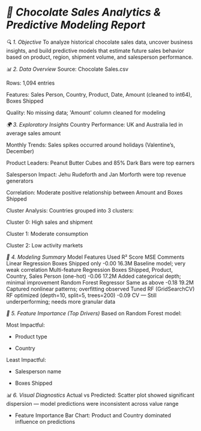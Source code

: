  # *📄 Chocolate Sales Analytics & Predictive Modeling Report*

*🔍 1. Objective*
To analyze historical chocolate sales data, uncover business insights, and build predictive models that estimate future sales behavior based on product, region, shipment volume, and salesperson performance.

*📊 2. Data Overview*
Source: Chocolate Sales.csv

Rows: 1,094 entries

Features: Sales Person, Country, Product, Date, Amount (cleaned to int64), Boxes Shipped

Quality: No missing data; 'Amount' column cleaned for modeling

*🌍 3. Exploratory Insights*
Country Performance: UK and Australia led in average sales amount

Monthly Trends: Sales spikes occurred around holidays (Valentine’s, December)

Product Leaders: Peanut Butter Cubes and 85% Dark Bars were top earners

Salesperson Impact: Jehu Rudeforth and Jan Morforth were top revenue generators

Correlation: Moderate positive relationship between Amount and Boxes Shipped

Cluster Analysis: Countries grouped into 3 clusters:

Cluster 0: High sales and shipment

Cluster 1: Moderate consumption

Cluster 2: Low activity markets

*🤖 4. Modeling Summary*
Model	Features Used	R² Score	MSE	Comments
Linear Regression	Boxes Shipped only	-0.00	16.3M	Baseline model; very weak correlation
Multi-feature Regression	Boxes Shipped, Product, Country, Sales Person (one-hot)	-0.06	17.2M	Added categorical depth; minimal improvement
Random Forest Regressor	Same as above	-0.18	19.2M	Captured nonlinear patterns; overfitting observed
Tuned RF (GridSearchCV)	RF optimized (depth=10, split=5, trees=200)	-0.09 CV	—	Still underperforming; needs more granular data

*📌 5. Feature Importance (Top Drivers)*
Based on Random Forest model:

Most Impactful:

* Product type

* Country

Least Impactful:

* Salesperson name

* Boxes Shipped

*📊 6. Visual Diagnostics*
Actual vs Predicted: Scatter plot showed significant dispersion — model predictions were inconsistent across value range

* Feature Importance Bar Chart: Product and Country dominated influence on predictions
